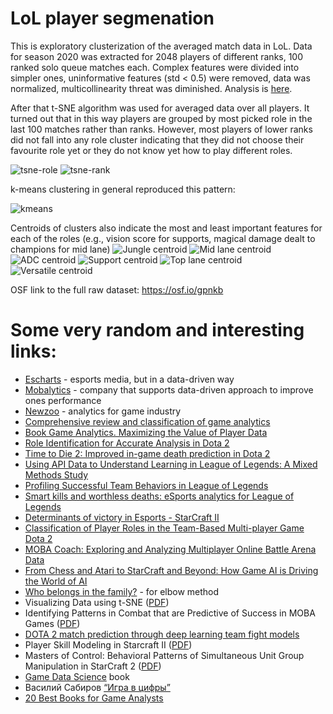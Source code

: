 # LoL player segmenation
This is exploratory clusterization of the averaged match data in LoL. Data for season 2020 was extracted for 2048 players of different ranks, 100 ranked solo queue matches each. Complex features were divided into simpler ones, uninformative features (std < 0.5) were removed, data was normalized, multicollinearity threat was diminished. Analysis is [here](https://github.com/Vutya/LoL_player_segmenation/blob/main/AnalysisData.ipynb).

After that t-SNE algorithm was used for averaged data over all players. It turned out that in this way players are grouped by most picked role in the last 100 matches rather than ranks. However, most players of lower ranks did not fall into any role cluster indicating that they did not choose their favourite role yet or they do not know yet how to play different roles.

![tsne-role](https://github.com/Vutya/LoL_player_segmenation/blob/main/clusters/tsne_role.png)
![tsne-rank](https://github.com/Vutya/LoL_player_segmenation/blob/main/clusters/tsne_rank.png)

k-means clustering in general reproduced this pattern:

![kmeans](https://github.com/Vutya/LoL_player_segmenation/blob/main/clusters/kmeans.png)

Centroids of clusters also indicate the most and least important features for each of the roles (e.g., vision score for supports, magical damage dealt to champions for mid lane)
![Jungle centroid](https://github.com/Vutya/LoL_player_segmenation/blob/main/clusters/jungle.png)
![Mid lane centroid](https://github.com/Vutya/LoL_player_segmenation/blob/main/clusters/mid.png)
![ADC centroid](https://github.com/Vutya/LoL_player_segmenation/blob/main/clusters/adc.png)
![Support centroid](https://github.com/Vutya/LoL_player_segmenation/blob/main/clusters/support.png)
![Top lane centroid](https://github.com/Vutya/LoL_player_segmenation/blob/main/clusters/top.png)
![Versatile centroid](https://github.com/Vutya/LoL_player_segmenation/blob/main/clusters/vers.png)

OSF link to the full raw dataset: https://osf.io/gpnkb

# Some very random and interesting links:
* [Escharts](https://escharts.com/) - esports media, but in a data-driven way
* [Mobalytics](https://mobalytics.gg/) - company that supports data-driven approach to improve ones performance
* [Newzoo](https://newzoo.com/) - analytics for game industry
* [Comprehensive review and classification of game analytics](https://doi.org/10.1007/s11761-020-00303-z) 
* [Book Game Analytics. Maximizing the Value of Player Data](https://link.springer.com/book/10.1007/978-1-4471-4769-5) 
* [Role Identification for Accurate Analysis in Dota 2](https://doi.org/10.1609/aiide.v15i1.5235) 
* [Time to Die 2: Improved in-game death prediction in Dota 2](https://www.sciencedirect.com/science/article/pii/S2666827023000191) 
* [Using API Data to Understand Learning in League of Legends: A Mixed Methods Study](https://doi.org/10.1080/09523987.2019.1614250)
* [Profiling Successful Team Behaviors in League of Legends](http://dx.doi.org/10.1145/3126858.3126886)
* [Smart kills and worthless deaths: eSports analytics for League of Legends](https://doi.org/10.1515/jqas-2019-0096)
* [Determinants of victory in Esports - StarCraft II](https://doi.org/10.1007/s11042-022-13373-2)
* [Classification of Player Roles in the Team-Based Multi-player Game Dota 2](https://doi.org/10.1007/978-3-319-24589-8_9)
* [MOBA Coach: Exploring and Analyzing Multiplayer Online Battle Arena Data](https://doi.org/10.1007/978-3-030-90439-5_16)
* [From Chess and Atari to StarCraft and Beyond: How Game AI is Driving the World of AI](https://doi.org/10.1007/s13218-020-00647-w)
* [Who belongs in the family?](https://doi.org/10.1007/BF02289263) - for elbow method
* Visualizing Data using t-SNE ([PDF](https://www.jmlr.org/papers/volume9/vandermaaten08a/vandermaaten08a.pdf))
* Identifying Patterns in Combat that are Predictive of Success in MOBA Games ([PDF](https://ciigar.csc.ncsu.edu/files/bib/Yang2014-MOBASucessPatterns.pdf))
* [DOTA 2 match prediction through deep learning team fight models](https://ieeexplore.ieee.org/document/9893647)
* Player Skill Modeling in Starcraft II ([PDF](https://ojs.aaai.org/index.php/AIIDE/article/download/12682/12530/16199))
* Masters of Control: Behavioral Patterns of Simultaneous Unit Group Manipulation in StarCraft 2 ([PDF](https://jeffhuang.com/papers/MastersOfControl_CHI15.pdf))
* [Game Data Science](https://academic.oup.com/book/39142) book
* Василий Сабиров [“Игра в цифры” ](https://habr.com/ru/companies/ruvds/articles/546306/)
* [20 Best Books for Game Analysts](https://www.devtodev.com/education/articles/en/154/20-best-books-for-game-analysts)




